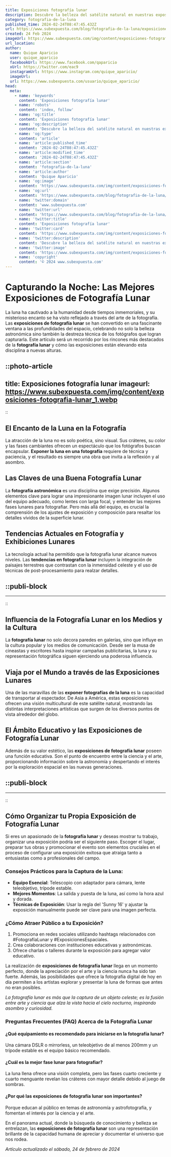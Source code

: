 ```yaml
---
title: Exposiciones fotografía lunar
description: Descubre la belleza del satélite natural en nuestras exposiciones de fotografía lunar. Imágenes únicas que capturan su magia.
category: fotografia-de-la-luna
published_time: 2024-02-24T08:47:45.432Z
url: https://www.subexpuesta.com/blog/fotografia-de-la-luna/exposiciones-fotografia-lunar
created: 24 Feb 2024
imageUrl: https://www.subexpuesta.com/img/content/exposiciones-fotografia-lunar_1.webp
url_location:
author:
  name: Quique Aparicio
  user: quique_aparicio
  facebookUrl: https://www.facebook.com/qaparicio
  xUrl: https://twitter.com/eac9
  instagramUrl: https://www.instagram.com/quique_aparicio/
  imageUrl: 
  url: https://www.subexpuesta.com/usuario/quique_aparicio/
head:
  meta:
    - name: 'keywords'
      content: 'Exposiciones fotografía lunar'
    - name: 'robots'
      content: 'index, follow'
    - name: 'og:title'
      content: 'Exposiciones fotografía lunar'
    - name: 'og:description'
      content: 'Descubre la belleza del satélite natural en nuestras exposiciones de fotografía lunar. Imágenes únicas que capturan su magia.'
    - name: 'og:type'
      content: 'article'
    - name: 'article:published_time'
      content: '2024-02-24T08:47:45.432Z'
    - name: 'article:modified_time'
      content: '2024-02-24T08:47:45.432Z'
    - name: 'article:section'
      content: 'fotografia-de-la-luna'
    - name: 'article:author'
      content: 'Quique Aparicio'
    - name: 'og:image'
      content: 'https://www.subexpuesta.com/img/content/exposiciones-fotografia-lunar_1.webp'
    - name: 'og:url'
      content: 'https://www.subexpuesta.com/blog/fotografia-de-la-luna/exposiciones-fotografia-lunar'
    - name: 'twitter:domain'
      content: 'www.subexpuesta.com'
    - name: 'twitter:url'
      content: 'https://www.subexpuesta.com/blog/fotografia-de-la-luna/exposiciones-fotografia-lunar'
    - name: 'twitter:title'
      content: 'Exposiciones fotografía lunar'
    - name: 'twitter:card'
      content: 'https://www.subexpuesta.com/img/content/exposiciones-fotografia-lunar_1.webp'
    - name: 'twitter:description'
      content: 'Descubre la belleza del satélite natural en nuestras exposiciones de fotografía lunar. Imágenes únicas que capturan su magia.'
    - name: 'twitter:image'
      content: 'https://www.subexpuesta.com/img/content/exposiciones-fotografia-lunar_1.webp'
    - name: 'copyright'
      content: '© 2024 www.subexpuesta.com'
---
```

# Capturando la Noche: Las Mejores Exposiciones de Fotografía Lunar

La luna ha cautivado a la humanidad desde tiempos inmemoriales, y su misterioso encanto se ha visto reflejado a través del arte de la fotografía. Las **exposiciones de fotografía lunar** se han convertido en una fascinante ventana a las profundidades del espacio, celebrando no solo la belleza astronómica sino también la destreza técnica de los fotógrafos que logran capturarla. Este artículo será un recorrido por los rincones más destacados de la **fotografía lunar** y cómo las exposiciones están elevando esta disciplina a nuevas alturas.


::photo-article
---
title: Exposiciones fotografía lunar
imageurl: https://www.subexpuesta.com/img/content/exposiciones-fotografia-lunar_1.webp
---
::


## El Encanto de la Luna en la Fotografía

La atracción de la luna no es solo poética, sino visual. Sus cráteres, su color y las fases cambiantes ofrecen un espectáculo que los fotógrafos buscan encapsular. **Exponer la luna en una fotografía** requiere de técnica y paciencia, y el resultado es siempre una obra que invita a la reflexión y al asombro.

## Las Claves de una Buena Fotografía Lunar

La **fotografía astronómica** es una disciplina que exige precisión. Algunos elementos clave para lograr una impresionante imagen lunar incluyen el uso del equipo adecuado, como lentes con larga focal, y entender las mejores fases lunares para fotografiar. Pero más allá del equipo, es crucial la comprensión de los ajustes de exposición y composición para resaltar los detalles vívidos de la superficie lunar.

## Tendencias Actuales en Fotografía y Exhibiciones Lunares

La tecnología actual ha permitido que la fotografía lunar alcance nuevos niveles. Las **tendencias en fotografía lunar** incluyen la integración de paisajes terrestres que contrastan con la inmensidad celeste y el uso de técnicas de post-procesamiento para realzar detalles.


  ::publi-block
  ---
  ---
  ::
  
  
## Influencia de la Fotografía Lunar en los Medios y la Cultura

La **fotografía lunar** no solo decora paredes en galerías, sino que influye en la cultura popular y los medios de comunicación. Desde ser la musa de cineastas y escritores hasta inspirar campañas publicitarias, la luna y su representación fotográfica siguen ejerciendo una poderosa influencia.

## Viaja por el Mundo a través de las Exposiciones Lunares

Una de las maravillas de las **exponer fotografías de la luna** es la capacidad de transportar al espectador. De Asia a América, estas exposiciones ofrecen una visión multicultural de este satélite natural, mostrando las distintas interpretaciones artísticas que surgen de los diversos puntos de vista alrededor del globo.

## El Ámbito Educativo y las Exposiciones de Fotografía Lunar

Además de su valor estético, las **exposiciones de fotografía lunar** poseen una función educativa. Son el punto de encuentro entre la ciencia y el arte, proporcionando información sobre la astronomía y despertando el interés por la exploración espacial en las nuevas generaciones.


  ::publi-block
  ---
  ---
  ::
  
  
## Cómo Organizar tu Propia Exposición de Fotografía Lunar

Si eres un apasionado de la **fotografía lunar** y deseas mostrar tu trabajo, organizar una exposición podría ser el siguiente paso. Escoger el lugar, preparar tus obras y promocionar el evento son elementos cruciales en el proceso de configurar una exposición exitosa que atraiga tanto a entusiastas como a profesionales del campo.

### Consejos Prácticos para la Captura de la Luna:

- **Equipo Esencial**: Telescopio con adaptador para cámara, lente teleobjetivo, trípode estable.
- **Mejores Momentos**: La salida y puesta de la luna, así como la hora azul y dorada.
- **Técnicas de Exposición**: Usar la regla del 'Sunny 16' y ajustar la exposición manualmente puede ser clave para una imagen perfecta.

### ¿Cómo Atraer Público a tu Exposición?

1. Promociona en redes sociales utilizando hashtags relacionados con #FotografíaLunar y #ExposicionesEspaciales.
2. Crea colaboraciones con instituciones educativas y astronómicas.
3. Ofrece charlas o talleres durante la exposición para agregar valor educativo.

La realización de **exposiciones de fotografía lunar** llega en un momento perfecto, donde la apreciación por el arte y la ciencia nunca ha sido tan fuerte. Además, las posibilidades que ofrece la fotografía digital de hoy en día permiten a los artistas explorar y presentar la luna de formas que antes no eran posibles.

_La fotografía lunar es más que la captura de un objeto celeste; es la fusión entre arte y ciencia que alza la vista hacia el cielo nocturno, inspirando asombro y curiosidad._

### Preguntas Frecuentes (FAQ) Acerca de la Fotografía Lunar

#### ¿Qué equipamiento es recomendado para iniciarse en la fotografía lunar?
Una cámara DSLR o mirrorless, un teleobjetivo de al menos 200mm y un trípode estable es el equipo básico recomendado.

#### ¿Cuál es la mejor fase lunar para fotografiar?
La luna llena ofrece una visión completa, pero las fases cuarto creciente y cuarto menguante revelan los cráteres con mayor detalle debido al juego de sombras.

#### ¿Por qué las exposiciones de fotografía lunar son importantes?
Porque educan al público en temas de astronomía y astrofotografía, y fomentan el interés por la ciencia y el arte.

En el panorama actual, donde la búsqueda de conocimiento y belleza se entrelazan, las **exposiciones de fotografía lunar** son una representación brillante de la capacidad humana de apreciar y documentar el universo que nos rodea.

_Artículo actualizado el sábado, 24 de febrero de 2024_